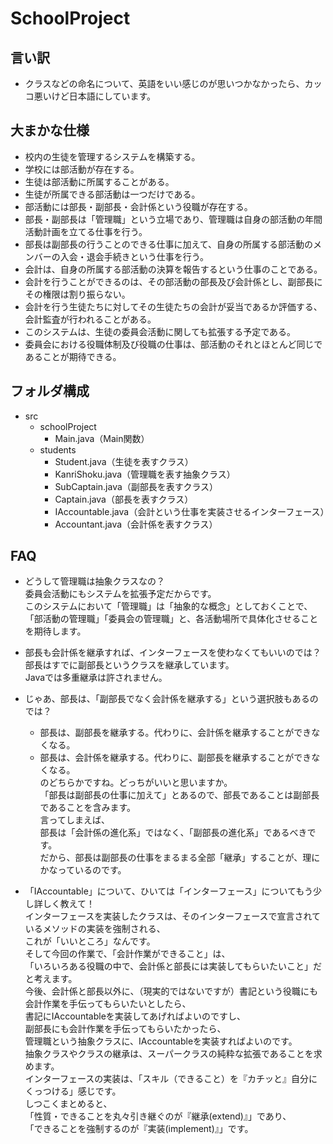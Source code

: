 # SchoolProject
## 言い訳
* クラスなどの命名について、英語をいい感じのが思いつかなかったら、カッコ悪いけど日本語にしています。

## 大まかな仕様
* 校内の生徒を管理するシステムを構築する。
* 学校には部活動が存在する。
* 生徒は部活動に所属することがある。
* 生徒が所属できる部活動は一つだけである。
* 部活動には部長・副部長・会計係という役職が存在する。
* 部長・副部長は「管理職」という立場であり、管理職は自身の部活動の年間活動計画を立てる仕事を行う。
* 部長は副部長の行うことのできる仕事に加えて、自身の所属する部活動のメンバーの入会・退会手続きという仕事を行う。
* 会計は、自身の所属する部活動の決算を報告するという仕事のことである。
* 会計を行うことができるのは、その部活動の部長及び会計係とし、副部長にその権限は割り振らない。
* 会計を行う生徒たちに対してその生徒たちの会計が妥当であるか評価する、会計監査が行われることがある。
* このシステムは、生徒の委員会活動に関しても拡張する予定である。
* 委員会における役職体制及び役職の仕事は、部活動のそれとほとんど同じであることが期待できる。

## フォルダ構成
- src
    - schoolProject
        - Main.java（Main関数）
    - students
        - Student.java（生徒を表すクラス）
        - KanriShoku.java（管理職を表す抽象クラス）
        - SubCaptain.java（副部長を表すクラス）
        - Captain.java（部長を表すクラス）
        - IAccountable.java（会計という仕事を実装させるインターフェース）
        - Accountant.java（会計係を表すクラス）

## FAQ
* どうして管理職は抽象クラスなの？  
委員会活動にもシステムを拡張予定だからです。  
このシステムにおいて「管理職」は「抽象的な概念」としておくことで、  
「部活動の管理職」「委員会の管理職」と、各活動場所で具体化させることを期待します。  

* 部長も会計係を継承すれば、インターフェースを使わなくてもいいのでは？  
部長はすでに副部長というクラスを継承しています。  
Javaでは多重継承は許されません。

* じゃあ、部長は、「副部長でなく会計係を継承する」という選択肢もあるのでは？  
    * 部長は、副部長を継承する。代わりに、会計係を継承することができなくなる。
    * 部長は、会計係を継承する。代わりに、副部長を継承することができなくなる。  
    のどちらかですね。どっちがいいと思いますか。  
「部長は副部長の仕事に加えて」とあるので、部長であることは副部長であることを含みます。  
言ってしまえば、  
部長は「会計係の進化系」ではなく、「副部長の進化系」であるべきです。  
だから、部長は副部長の仕事をまるまる全部「継承」することが、理にかなっているのです。

* 「IAccountable」について、ひいては「インターフェース」についてもう少し詳しく教えて！  
インターフェースを実装したクラスは、そのインターフェースで宣言されているメソッドの実装を強制される、  
これが「いいところ」なんです。  
そして今回の作業で、「会計作業ができること」は、  
「いろいろある役職の中で、会計係と部長には実装してもらいたいこと」だと考えます。  
今後、会計係と部長以外に、（現実的ではないですが）書記という役職にも  
会計作業を手伝ってもらいたいとしたら、  
書記にIAccountableを実装してあげればよいのですし、  
副部長にも会計作業を手伝ってもらいたかったら、  
管理職という抽象クラスに、IAccountableを実装すればよいのです。  
抽象クラスやクラスの継承は、スーパークラスの純粋な拡張であることを求めます。  
インターフェースの実装は、「スキル（できること）を『カチッと』自分にくっつける」感じです。  
しつこくまとめると、  
「性質・できることを丸々引き継ぐのが『継承(extend)』」であり、  
「できることを強制するのが『実装(implement)』」です。
